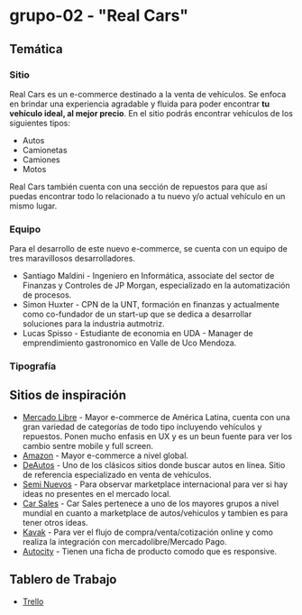# grupo-02 - "Real Cars"

## Temática

### Sitio

Real Cars es un e-commerce destinado a la venta de vehículos. Se enfoca en brindar una experiencia agradable y fluida para poder encontrar **tu vehículo ideal, al mejor precio**.
En el sitio podrás encontrar vehículos de los siguientes tipos:

- Autos
- Camionetas
- Camiones
- Motos

Real Cars también cuenta con una sección de repuestos para que así puedas encontrar todo lo relacionado a tu nuevo y/o actual vehículo en un mismo lugar.

### Equipo

Para el desarrollo de este nuevo e-commerce, se cuenta con un equipo de tres maravillosos desarrolladores.

- Santiago Maldini - Ingeniero en Informática, associate del sector de Finanzas y Controles de JP Morgan, especializado en la automatización de procesos.
- Simon Huxter - CPN de la UNT, formación en finanzas y actualmente como co-fundador de un start-up que se dedica a desarrollar soluciones para la industria autmotriz.
- Lucas Spisso - Estudiante de economia en UDA - Manager de emprendimiento gastronomico en Valle de Uco Mendoza.

### Tipografía

## Sitios de inspiración

- [Mercado Libre](https://www.mercadolibre.com.ar) - Mayor e-commerce de América Latina, cuenta con una gran variedad de categorías de todo tipo incluyendo vehículos y repuestos. Ponen mucho enfasis en UX y es un beun fuente para ver los cambio sentre mobile y full screen.
- [Amazon](https://www.amazon.com) - Mayor e-commerce a nivel global.
- [DeAutos](https://www.deautos.com) - Uno de los clásicos sitios donde buscar autos en línea. Sitio de referencia especializado en venta de vehículos.
- [Semi Nuevos](https://www.seminuevos.com) - Para observar marketplace internacional para ver si hay ideas no presentes en el mercado local.
- [Car Sales](https://www.carsales.com.au) - Car Sales pertenece a uno de los mayores grupos a nivel mundial en cuanto a marketplace de autos/vehiculos y tambien es para tener otros ideas.
- [Kavak](https://www.kavak.com/ar) - Para ver el flujo de compra/venta/cotización online y como realiza la integración con mercadolibre/Mercado Pago.
- [Autocity](https://autocity.com.ar/) - Tienen una ficha de producto comodo que es responsive.

## Tablero de Trabajo
- [Trello](https://trello.com/b/TW976JYc/proyecto-integrador)
